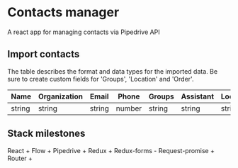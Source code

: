 # Contacts manager
A react app for managing contacts via Pipedrive API


## Import contacts

The table describes the format and data types for the imported data. Be sure to create custom fields for 'Groups', 'Location' and 'Order'.

| Name    | Organization | Email  | Phone  | Groups | Assistant | Location | Order  |
| ------- | ------------ | ------ | ------ | ------ | --------- | -------- | ------ |
| string  | string       | string | number | string | string    | string   | number |



## Stack milestones
React +
Flow  +
Pipedrive +
Redux +
Redux-forms -
Request-promise +
Router +